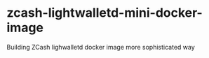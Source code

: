 # zcash-lightwalletd-mini-docker-image
Building ZCash lighwalletd docker image more sophisticated way
